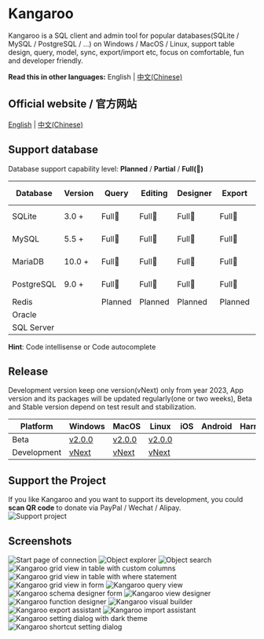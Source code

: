 # Kangaroo 
Kangaroo is a SQL client and admin tool for popular databases(SQLite / MySQL / PostgreSQL / ...) on Windows / MacOS / Linux, support table design, query, model, sync, export/import etc, focus on comfortable, fun and developer friendly.

__Read this in other languages:__ English | [中文(Chinese)](./README_zh.md)

## Official website / 官方网站
[English](https://www.datatable.online/?from=github) | [中文(Chinese)](https://www.datatable.online/zh/?from=github)


## Support database
Database support capability level: __Planned__ / __Partial__ / __Full(:100:)__

| Database    | Version | Query     | Editing   | Designer  | Export    | Import    | Hint      | Modeling | DB Sync |
|-------------|---------|-----------|-----------|-----------|-----------|-----------|-----------|----------|---------|
| SQLite      | 3.0 +   | Full:100: | Full:100: | Full:100: | Full:100: | Full:100: | Full:100: | in progress | Planned |
| MySQL       | 5.5 +   | Full:100: | Full:100: | Full:100: | Full:100: | Full:100: | Full:100: | in progress | Planned |
| MariaDB     | 10.0 +  | Full:100: | Full:100: | Full:100: | Full:100: | Full:100: | Full:100: | in progress | Planned |
| PostgreSQL  | 9.0 +   | Full:100: | Full:100: | Full:100: | Full:100: | Full:100: | Full:100: | in progress | Planned |
| Redis       |         | Planned   | Planned   | Planned   | Planned   | Planned   | Planned   | Planned  | Planned |
| Oracle      |         |           |           |           |           |           |           |          |         |
| SQL Server  |         |           |           |           |           |           |           |          |         |

**Hint**: Code intellisense or Code autocomplete


## Release
Development version keep one version(vNext) only from year 2023, App version and its packages will be updated regularly(one or two weeks), Beta and Stable version depend on test result and stabilization.

| Platform | Windows         | MacOS           | Linux           | iOS             | Android         | Harmony         |
|----------|-----------------|-----------------|-----------------|-----------------|-----------------|-----------------|
| Beta | [v2.0.0](https://www.datatable.online/en/download/v2.0.0.221101?from=github&os=windows) | [v2.0.0](https://www.datatable.online/en/download/v2.0.0.221101?from=github&os=macos) | [v2.0.0](https://www.datatable.online/en/download/v2.0.0.221101?from=github&os=linux) |
| Development | [vNext](https://www.datatable.online/en/download/vNext?from=github&os=windows) | [vNext](https://www.datatable.online/en/download/vNext?from=github&os=macos) | [vNext](https://www.datatable.online/en/download/vNext?from=github&os=linux) |


## Support the Project
If you like Kangaroo and you want to support its development, you could __scan QR code__ to donate via PayPal / Wechat / Alipay.<br/>
![Support project](./images/pay_wide.png)

## Screenshots
![Start page of connection](./images/kangaroo-start.png)
![Object explorer](./images/kangaroo-explorer.png)
![Object search](./images/kangaroo-search.png)
![Kangaroo grid view in table with custom columns](./images/kangaroo-grid.png)
![Kangaroo grid view in table with where statement](./images/kangaroo-grid2.png)
![Kangaroo grid view in form](./images/kangaroo-form.png)
![Kangaroo query view](./images/kangaroo-query.png)
![Kangaroo schema designer form](./images/kangaroo-designer.png)
![Kangaroo view designer](./images/kangaroo-view.png)
![Kangaroo function designer](./images/kangaroo-function.png)
![Kangaroo visual builder](./images/kangaroo-sql-builder.png)
![Kangaroo export assistant](./images/kangaroo-export.png)
![Kangaroo import assistant](./images/kangaroo-import.png)
![Kangaroo setting dialog with dark theme](./images/kangaroo-setting.png)
![Kangaroo shortcut setting dialog](./images/kangaroo-shortcut.png)
